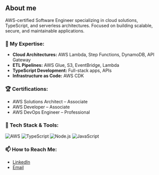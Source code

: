 ## About me

AWS-certified Software Engineer specializing in cloud solutions, TypeScript, and serverless architectures. Focused on building scalable, secure, and maintainable applications.

### 🔧 My Expertise:
- **Cloud Architectures:** AWS Lambda, Step Functions, DynamoDB, API Gateway
- **ETL Pipelines:** AWS Glue, S3, EventBridge, Lambda
- **TypeScript Development:** Full-stack apps, APIs
- **Infrastructure as Code:** AWS CDK

### 🏆 Certifications:
- AWS Solutions Architect – Associate
- AWS Developer – Associate
- AWS DevOps Engineer – Professional

### 🔧 Tech Stack & Tools:
![AWS](https://img.shields.io/badge/AWS-%23FF9900.svg?style=flat&logo=amazon-aws&logoColor=white)
![TypeScript](https://img.shields.io/badge/TypeScript-%23007ACC.svg?style=flat&logo=typescript&logoColor=white)
![Node.js](https://img.shields.io/badge/Node.js-339933?style=flat&logo=nodedotjs&logoColor=white)
![JavaScript](https://img.shields.io/badge/JavaScript-%23F7DF1E.svg?style=flat&logo=javascript&logoColor=black)

### 📫 How to Reach Me:
- [LinkedIn](https://www.linkedin.com/in/anthony-mazzie)
- [Email](mailto:tmaz89@hotmail.com)
